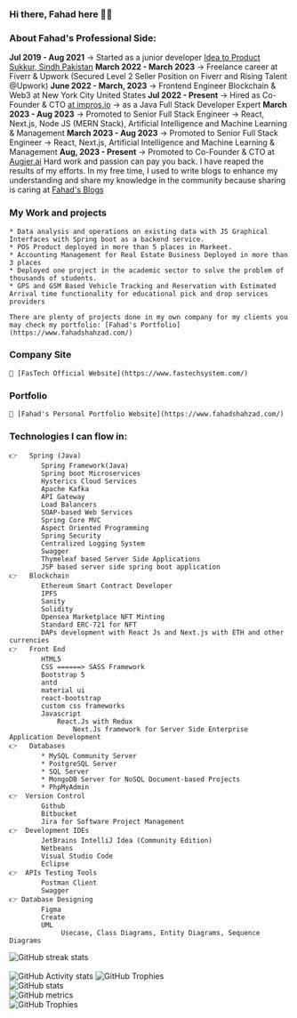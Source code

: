 ### Hi there, Fahad here 🧑‍💻


###  About Fahad's Professional Side:
**Jul 2019 - Aug 2021** -> Started as a junior developer [Idea to Product Sukkur, Sindh Pakistan](https://i2p.com.pk/)
**March 2022 - March 2023** -> Freelance career at Fiverr & Upwork (Secured Level 2 Seller Position on Fiverr and Rising Talent @Upwork)
**June 2022 - March, 2023** -> Frontend Engineer Blockchain & Web3 at New York City United States
**Jul 2022 - Present** -> Hired as Co-Founder & CTO [at impros.io](https://impros.io/) -> as a Java Full Stack Developer Expert
**March 2023 - Aug 2023** -> Promoted to Senior Full Stack Engineer -> React, Next.js, Node JS (MERN Stack), Artificial Intelligence and Machine Learning & Management
**March 2023 - Aug 2023** -> Promoted to Senior Full Stack Engineer -> React, Next.js, Artificial Intelligence and Machine Learning & Management
**Aug, 2023 - Present** -> Promoted to Co-Founder & CTO at [Augier.ai](https://augier.ai)
Hard work and passion can pay you back. I have reaped the results of my efforts. In my free time, I used to write blogs to enhance my understanding and share my knowledge in the community because sharing is caring at [Fahad's Blogs](https://www.fahadshahzad.com/blog)

    
### My Work and projects
    * Data analysis and operations on existing data with JS Graphical Interfaces with Spring boot as a backend service.
    * POS Product deployed in more than 5 places in Markeet.
    * Accounting Management for Real Estate Business Deployed in more than 3 places
    * Deployed one project in the academic sector to solve the problem of thousands of students.
    * GPS and GSM Based Vehicle Tracking and Reservation with Estimated Arrival time functionality for educational pick and drop services providers

    There are plenty of projects done in my own company for my clients you may check my portfolio: [Fahad's Portfolio](https://www.fahadshahzad.com/)
    
### Company Site 
    🔗 [FasTech Official Website](https://www.fastechsystem.com/)
    
### Portfolio    
    🔗 [Fahad's Personal Portfolio Website](https://www.fahadshahzad.com/)

### Technologies I can flow in:
    👉   Spring (Java)
            Spring Framework(Java)
            Spring boot Microservices
            Hysterics Cloud Services
            Apache Kafka
            API Gateway
            Load Balancers
            SOAP-based Web Services
            Spring Core MVC
            Aspect Oriented Programming
            Spring Security 
            Centralized Logging System
            Swagger
            Thymeleaf based Server Side Applications
            JSP based server side spring boot application
    👉	Blockchain
            Ethereum Smart Contract Developer
            IPFS
            Sanity
            Solidity
            Opensea Marketplace NFT Minting
            Standard ERC-721 for NFT
            DAPs development with React Js and Next.js with ETH and other currencies 
    👉	Front End
            HTML5
            CSS ======> SASS Framework
            Bootstrap 5
            antd
            material ui
            react-bootstrap
            custom css frameworks
            Javascript
                React.Js with Redux
                    Next.Js framework for Server Side Enterprise Application Development
    👉	Databases
            * MySQL Community Server
            * PostgreSQL Server
            * SQL Server
            * MongoDB Server for NoSQL Document-based Projects
            * PhpMyAdmin
    👉  Version Control
            Github
            Bitbucket
            Jira for Software Project Management
    👉  Development IDEs
            JetBrains IntelliJ Idea (Community Edition)
            Netbeans
            Visual Studio Code
            Eclipse 
    👉  APIs Testing Tools
            Postman Client
            Swagger
    👉 Database Designing
            Figma
            Create
            UML
                 Usecase, Class Diagrams, Entity Diagrams, Sequence Diagrams
![GitHub streak stats](https://github-readme-streak-stats.herokuapp.com/?user=fahad-qureshi786)  
<br/>
 ![GitHub Activity stats]( https://activity-graph.herokuapp.com/graph?username=fahad-qureshi786)
![GitHub Trophies ](https://github-profile-trophy.vercel.app/?username=fahad-qureshi786)  
![GitHub stats](https://github-readme-stats.vercel.app/api?username=fahad-qureshi786&show_icons=true&theme=dark)  
![GitHub metrics](https://metrics.lecoq.io/fahad-qureshi786)  
![GitHub Trophies ](https://github-readme-stats.vercel.app/api/top-langs/?username=fahad-qureshi786)  

